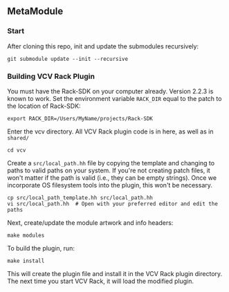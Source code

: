 ## MetaModule

### Start

After cloning this repo, init and update the submodules recursively:

```
git submodule update --init --recursive
```

### Building VCV Rack Plugin

You must have the Rack-SDK on your computer already. Version 2.2.3 is known to work. Set the environment variable `RACK_DIR` equal to the patch to the location of Rack-SDK:

```
export RACK_DIR=/Users/MyName/projects/Rack-SDK
```

Enter the vcv directory. All VCV Rack plugin code is in here, as well as in `shared/`

```
cd vcv
```

Create a `src/local_path.hh` file by copying the template and changing to paths to valid paths on your system.
If you're not creating patch files, it won't matter if the path is valid (i.e., they can be empty strings).
Once we incorporate OS filesystem tools into the plugin, this won't be necessary.

```
cp src/local_path_template.hh src/local_path.hh
vi src/local_path.hh  # Open with your preferred editor and edit the paths
```

Next, create/update the module artwork and info headers:

```
make modules
```

To build the plugin, run:

```
make install
```

This will create the plugin file and install it in the VCV Rack plugin directory. The next time you start VCV Rack, it will load the modified plugin.


